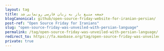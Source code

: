```yaml
---
layout: tag
title: جمعه منبع باز به زبان فارسی رونمایی شد
blogCanonical: github/open-source-friday-website-for-iranian-persian/
post-ref: "Open Source Friday for Iranians"
slug: "open-source-friday-was-unveiled-with-persian-language"
permalink: /tag/open-source-friday-was-unveiled-with-persian-language/
redirect_to: https://fa.maxbase.org/tag/open-source-friday-was-unveiled-with-persian-language/
private: true
---
```

